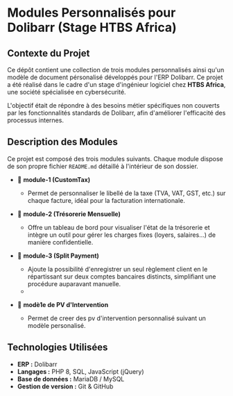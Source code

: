 # Modules Personnalisés pour Dolibarr (Stage HTBS Africa)

## Contexte du Projet

Ce dépôt contient une collection de trois modules personnalisés ainsi qu'un modèle de document pérsonalisé développés pour l'ERP Dolibarr. Ce projet a été réalisé dans le cadre d'un stage d'ingénieur logiciel chez **HTBS Africa**, une société spécialisée en cybersécurité.

L'objectif était de répondre à des besoins métier spécifiques non couverts par les fonctionnalités standards de Dolibarr, afin d'améliorer l'efficacité des processus internes.

## Description des Modules

Ce projet est composé des trois modules suivants. Chaque module dispose de son propre fichier `README.md` détaillé à l'intérieur de son dossier.

* 📁 **module-1 (CustomTax)**
    * Permet de personnaliser le libellé de la taxe (TVA, VAT, GST, etc.) sur chaque facture, idéal pour la facturation internationale.

* 📁 **module-2 (Trésorerie Mensuelle)**
    * Offre un tableau de bord pour visualiser l'état de la trésorerie et intègre un outil pour gérer les charges fixes (loyers, salaires...) de manière confidentielle.

* 📁 **module-3 (Split Payment)**
    * Ajoute la possibilité d'enregistrer un seul règlement client en le répartissant sur deux comptes bancaires distincts, simplifiant une procédure auparavant manuelle.
    * 
* 📁 **modè1e de PV d'Intervention**
    * Permet de creer des pv d'intervention personnalisé suivant un modèle personalisé.

## Technologies Utilisées

* **ERP :** Dolibarr
* **Langages :** PHP 8, SQL, JavaScript (jQuery)
* **Base de données :** MariaDB / MySQL
* **Gestion de version :** Git & GitHub

